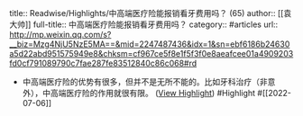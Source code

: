 title:: Readwise/Highlights/中高端医疗险能报销看牙费用吗？ (65)
author:: [[袁大帅]]
full-title:: 中高端医疗险能报销看牙费用吗？
category:: #articles
url:: http://mp.weixin.qq.com/s?__biz=Mzg4NjU5NzE5MA==&mid=2247487436&idx=1&sn=ebf6186b24630a5d22abd951575949e8&chksm=cf967ce5f8e1f5f3f0e8aeafcee01a4909203fd0cf791089790c7fae287fe83512840c86c068#rd

- 中高端医疗险的优势有很多，但并不是无所不能的。比如牙科治疗（非意外），中高端医疗险的作用就很有限。 ([View Highlight](https://read.readwise.io/read/01g77nz4s87mrsz6a1mbhdkbhy)) #Highlight #[[2022-07-06]]